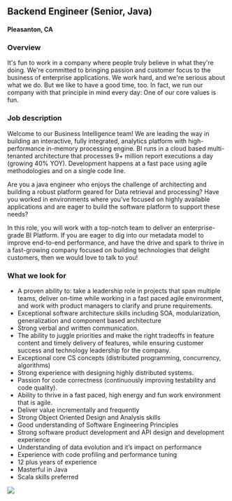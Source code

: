 ## Backend Engineer (Senior, Java)
#### Pleasanton, CA

### Overview
It's fun to work in a company where people truly believe in what they're doing. We're committed to bringing passion and customer focus to the business of enterprise applications. We work hard, and we're serious about what we do. But we like to have a good time, too. In fact, we run our company with that principle in mind every day: One of our core values is fun.

### Job description
Welcome to our Business Intelligence team! We are leading the way in building an interactive, fully integrated, analytics platform with high-performance in-memory processing engine. BI runs in a cloud based multi-tenanted architecture that processes 9+ million report executions a day (growing 40% YOY). Development happens at a fast pace using agile methodologies and on a single code line. 

Are you a java engineer who enjoys the challenge of architecting and building a robust platform geared for Data retrieval and processing? Have you worked in environments where you've focused on highly available applications and are eager to build the software platform to support these needs? 

In this role, you will work with a top-notch team to deliver an enterprise-grade BI Platform. If you are eager to dig into our metadata model to improve end-to-end performance, and have the drive and spark to thrive in a fast-growing company focused on building technologies that delight customers, then we would love to talk to you!

### What we look for
+	A proven ability to:  take a leadership role in projects that span multiple teams, deliver on-time while working in a fast paced agile environment, and work with product managers to clarify and prune requirements.
+	Exceptional software architecture skills including SOA, modularization, generalization and component based architecture
+	Strong verbal and written communication.
+	The ability to juggle priorities and make the right tradeoffs in feature content and timely delivery of features, while ensuring customer success and technology leadership for the company.
+	Exceptional core CS concepts (distributed programming, concurrency, algorithms)
+	Strong experience with designing highly distributed systems.
+	Passion for code correctness (continuously improving testability and code quality).
+	Ability to thrive in a fast paced, high energy and fun work environment that is agile. 
+	Deliver value incrementally and frequently
+	Strong Object Oriented Design and Analysis skills
+	Good understanding of Software Engineering Principles
+	Strong software product development and API design and development experience
+	Understanding of data evolution and it’s impact on performance
+	Experience with code profiling and performance tuning
+	12 plus years of experience
+	Masterful in Java
+	Scala skills preferred


[<img src='https://dabuttonfactory.com/button.png?t=Learn+More&f=Calibri-Bold&ts=24&tc=fff&hp=20&vp=8&c=5&bgt=unicolored&bgc=29aafe'>](https://letsrockit.co/jobs/v29ya2rheq-backend-engineer-senior-java-61635f5b-513a-4d8b-b85a-ee0a6187dea9)
